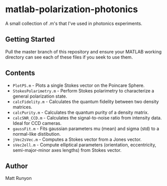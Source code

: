 # matlab-polarization-photonics

A small collection of .m's that I've used in photonics experiments.

## Getting Started

Pull the master branch of this repository and ensure your MATLAB working directory can see each of these files if you seek to use them.

## Contents

- `PlotPS.m` - Plots a single Stokes vector on the Poincare Sphere.
- `StokesPolarimetry.m` - Perform Stokes polarimetry to characterize a general polarization state. 
- `calcFidelity.m` - Calculates the quantum fidelity between two density matrices.
- `calcPurity.m` - Calculates the quantum purity of a density matrix.
- `calcSNR_CCD.m` - Calculates the signal-to-noise ratio from intensity data. Ideal for CCD cameras.
- `gaussFit.m` - Fits gaussian parameters mu (mean) and sigma (std) to a normal-like distibution.
- `jVec2sVec.m` - Computes a Stokes vector from a Jones vector.
- `sVec2ell.m` - Compute elliptical parameters (orientation, eccentricity, semi-major-minor axes lengths) from Stokes vector.

## Author

Matt Runyon
